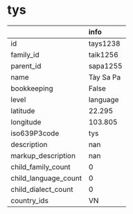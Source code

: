 # tys
|                      | info      |
|:---------------------|:----------|
| id                   | tays1238  |
| family_id            | taik1256  |
| parent_id            | sapa1255  |
| name                 | Tày Sa Pa |
| bookkeeping          | False     |
| level                | language  |
| latitude             | 22.295    |
| longitude            | 103.805   |
| iso639P3code         | tys       |
| description          | nan       |
| markup_description   | nan       |
| child_family_count   | 0         |
| child_language_count | 0         |
| child_dialect_count  | 0         |
| country_ids          | VN        |